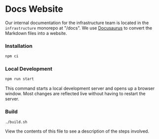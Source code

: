 # Docs Website

Our internal documentation for the infrastructure team is located in the `infrastructure` monorepo at "/docs". We use [Docusaurus](https://docusaurus.io/) to convert the Markdown files into a website.

### Installation

```bash
npm ci
```

### Local Development

```bash
npm run start
```

This command starts a local development server and opens up a browser window. Most changes are reflected live without having to restart the server.

### Build

```bash
./build.sh
```

View the contents of this file to see a description of the steps involved.
